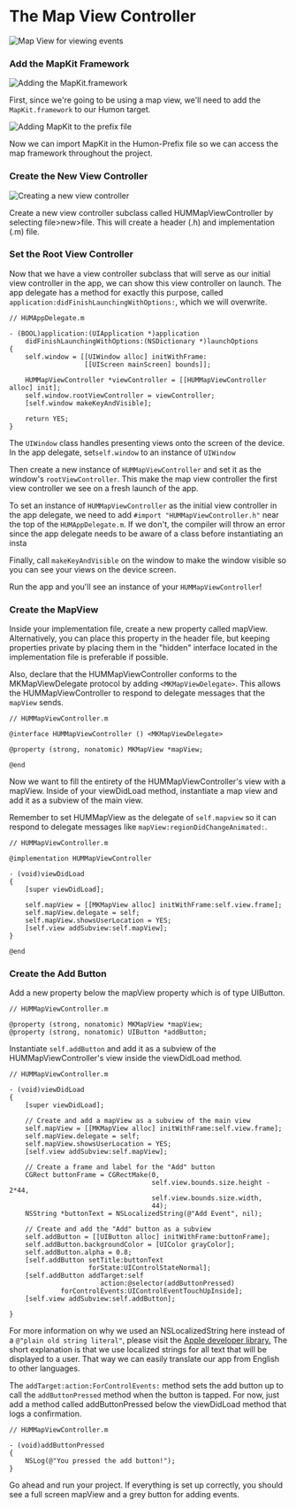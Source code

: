 # The Map View Controller

![Map View for viewing events](images/ios_app_skeleton_1.png)

### Add the MapKit Framework

![Adding the MapKit.framework](images/ios_app_skeleton_4.png)

First, since we're going to be using a map view, we'll need to add the `MapKit.framework` to our Humon target.

![Adding MapKit to the prefix file](images/ios_app_skeleton_5.png)

Now we can import MapKit in the Humon-Prefix file so we can access the map framework throughout the project.

### Create the New View Controller

![Creating a new view controller](images/ios_app_skeleton_6.png)

Create a new view controller subclass called HUMMapViewController by selecting file>new>file. This will create a header (.h) and implementation (.m) file.

### Set the Root View Controller

Now that we have a view controller subclass that will serve as our initial view controller in the app, we can show this view controller on launch. The app delegate has a method for exactly this purpose, called `application:didFinishLaunchingWithOptions:`, which we will overwrite.

	// HUMAppDelegate.m

    - (BOOL)application:(UIApplication *)application
        didFinishLaunchingWithOptions:(NSDictionary *)launchOptions
    {
        self.window = [[UIWindow alloc] initWithFrame:
                       [[UIScreen mainScreen] bounds]];
        
        HUMMapViewController *viewController = [[HUMMapViewController alloc] init];
        self.window.rootViewController = viewController;
        [self.window makeKeyAndVisible];
        
        return YES;
    }
    
The `UIWindow` class handles presenting views onto the screen of the device. In the app delegate, set`self.window` to an instance of `UIWindow` 

Then create a new instance of `HUMMapViewController` and set it as the window's `rootViewController`. This make the map view controller the first view controller we see on a fresh launch of the app.

To set an instance of `HUMMapViewController` as the initial view controller in the app delegate, we need to add `#import "HUMMapViewController.h"` near the top of the `HUMAppDelegate.m`. If we don't, the compiler will throw an error since the app delegate needs to be aware of a class before instantiating an insta

Finally, call `makeKeyAndVisible` on the window to make the window visible so you can see your views on the device screen.

Run the app and you'll see an instance of your `HUMMapViewController`!

### Create the MapView

Inside your implementation file, create a new property called mapView. Alternatively, you can place this property in the header file, but keeping properties private by placing them in the "hidden" interface located in the implementation file is preferable if possible. 

Also, declare that the HUMMapViewController conforms to the MKMapViewDelegate protocol by adding `<MKMapViewDelegate>`. This allows the HUMMapViewController to respond to delegate messages that the `mapView` sends.

	// HUMMapViewController.m
	
	@interface HUMMapViewController () <MKMapViewDelegate>
	
	@property (strong, nonatomic) MKMapView *mapView;
	
	@end

Now we want to fill the entirety of the HUMMapViewController's view with a mapView. Inside of your viewDidLoad method, instantiate a map view and add it as a subview of the main view. 

Remember to set HUMMapView as the delegate of `self.mapview` so it can respond to delegate messages like `mapView:regionDidChangeAnimated:`.

	// HUMMapViewController.m
	
	@implementation HUMMapViewController
	
	- (void)viewDidLoad
	{
	    [super viewDidLoad];
		
        self.mapView = [[MKMapView alloc] initWithFrame:self.view.frame];
        self.mapView.delegate = self;
        self.mapView.showsUserLocation = YES;
        [self.view addSubview:self.mapView];
	}
	
	@end

### Create the Add Button

Add a new property below the mapView property which is of type UIButton.

	// HUMMapViewController.m
	
	@property (strong, nonatomic) MKMapView *mapView;
	@property (strong, nonatomic) UIButton *addButton;

Instantiate `self.addButton` and add it as a subview of the HUMMapViewController's view inside the viewDidLoad method.

	// HUMMapViewController.m
	
	- (void)viewDidLoad
	{
	    [super viewDidLoad];
		
		// Create and add a mapView as a subview of the main view
        self.mapView = [[MKMapView alloc] initWithFrame:self.view.frame];
        self.mapView.delegate = self;
        self.mapView.showsUserLocation = YES;
        [self.view addSubview:self.mapView];
        
		// Create a frame and label for the "Add" button
        CGRect buttonFrame = CGRectMake(0,
                                        self.view.bounds.size.height - 2*44,
                                        self.view.bounds.size.width,
                                        44);
        NSString *buttonText = NSLocalizedString(@"Add Event", nil);
        
        // Create and add the "Add" button as a subview
        self.addButton = [[UIButton alloc] initWithFrame:buttonFrame];
        self.addButton.backgroundColor = [UIColor grayColor];
        self.addButton.alpha = 0.8;
        [self.addButton setTitle:buttonText
                        forState:UIControlStateNormal];
        [self.addButton addTarget:self
                           action:@selector(addButtonPressed)
                 forControlEvents:UIControlEventTouchUpInside];
        [self.view addSubview:self.addButton];
		
    }
    
For more information on why we used an NSLocalizedString here instead of a `@"plain old string literal"`, please visit the [Apple developer library.](https://developer.apple.com/library/ios/documentation/Cocoa/Conceptual/LoadingResources/Strings/Strings.html#//apple_ref/doc/uid/10000051i-CH6) The short explanation is that we use localized strings for all text that will be displayed to a user. That way we can easily translate our app from English to other languages.

The `addTarget:action:ForControlEvents:` method sets the add button up to call the `addButtonPressed` method when the button is tapped. For now, just add a method called addButtonPressed below the viewDidLoad method that logs a confirmation.

	// HUMMapViewController.m
	
	- (void)addButtonPressed
	{
    	NSLog(@"You pressed the add button!");
	}
	
Go ahead and run your project. If everything is set up correctly, you should see a full screen mapView and a grey button for adding events.

